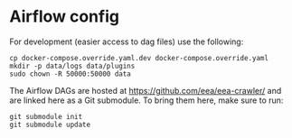 # Airflow config

For development (easier access to dag files) use the following:

```
cp docker-compose.override.yaml.dev docker-compose.override.yaml
mkdir -p data/logs data/plugins
sudo chown -R 50000:50000 data
```

The Airflow DAGs are hosted at https://github.com/eea/eea-crawler/ and are
linked here as a Git submodule. To bring them here, make sure to run:

```
git submodule init
git submodule update
```

